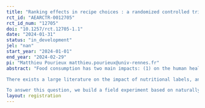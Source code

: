 ```yaml
---
title: "Ranking effects in recipe choices : a randomized controlled trial in a food app"
rct_id: "AEARCTR-0012705"
rct_id_num: "12705"
doi: "10.1257/rct.12705-1.1"
date: "2024-01-31"
status: "in_development"
jel: "nan"
start_year: "2024-01-01"
end_year: "2024-02-29"
pi: "Matthieu Pourieux matthieu.pourieux@univ-rennes.fr"
abstract: "Food consumption has two main impacts: (1) on the human health through nutrition, and (2) on the whole environment through the life cycle of products. From a policy perspective, favoring the consumption of healthy and environmental-friendly products is both a major public health issue and one important lever to address climate change. However, consumers only have limited information per se about the true qualities of a given food product, which may hamper their ability to decide on what they can safely eat or stop eating. A primary way of informing consumers about their food purchases is the use of labels, and especially 5-colors labels (from A to E) whose effectiveness has been scientifically documented. In Europe, and particularly in France, the NutriScore has been adopted as the main tool to inform consumers about the nutritional quality of products or meals. As for the environmental impact of goods, the Ecoscore is emerging as a potentially effective candidate.
There exists a large literature on the impact of nutritional labels, and in particular the NutriScore, on consumers' food quality intake as well as a growing literature focusing on the effects of environmental labelling (such as the EcoScore). However, studying the combination of both types of labels is relatively new. At the same time, that labels may enable to achieve the reduction in consumption of both unhealthy and environmentally-damaging products is debatable. Moreover, product information is only one dimension of the food decision, which is also heavily dependant on the broad choice architecture, and particularly on the way products are presented to consumers. In physical food purchases (online shop, supermarket, recipe book, etc.), products are organised by categories, price families, or other rankings that are decided by sellers. In web or mobile apps, which are increasingly used in daily food decisions, products are often ranked by popularity or by grades provided by past customers (e.g: restaurants). Selective ranking of products, which is a type of “nudge”, has indeed been documented as a powerful lever for behavioral change. If it was be possible to rank the products, meals or recipes by their NutriScore or their EcoScore (from A to E, from green to red), what would be the impact on the nutritional and environmental quality of food choices ?
To answer this question, we build a field experiment based on naturally-occuring food decisions using a mobile phone application which offers users the possibility to search for recipes that fit their needs and habits. We partner with the private firm that owns the application to exogenously manipulate the ranking of proposed recipes given users' inputs. Through randomization into treatments and observation of all users in a pre-intervention phase (with ranking by recipes' grades as baseline), we are able to assess the ceteris paribus effect of ranking recipes based on either the NutriScore or the EcoScore on both the nutritional and environmental quality of selected recipes. "
layout: registration
---
```


